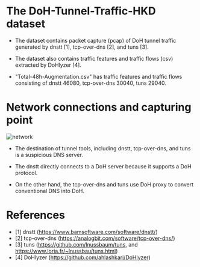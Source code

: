 # The DoH-Tunnel-Traffic-HKD dataset

* The dataset contains packet capture (pcap) of DoH tunnel traffic generated by dnstt [1], tcp-over-dns [2], and tuns [3].

* The dataset also contains traffic features and traffic flows (csv) extracted by DoHlyzer [4].

* "Total-48h-Augmentation.csv" has traffic features and traffic flows consisting of dnstt 46080, tcp-over-dns 30040, tuns 29040.

<!--* If your papers use the dataset or the script-tools for the dataset, please cite the following paper.-->

<!--* Rikima Mitsuhashi, Yong Jin, Katsuyoshi Iida, Takahiro Shinagawa, and Yoshiaki Takai, <br>-->
<!--"Malicious DNS Tunnel Tool Recognition using Persistent DoH Traffic Analysis,"<br>-->
<!-- *2022 IEEE Transaction on Network Service and Management, 2022.* -->


# Network connections and capturing point

![network](https://user-images.githubusercontent.com/101712711/173388419-2981578d-7157-42e9-a6b3-1ebe67f44d9c.png)


* The destination of tunnel tools, including dnstt, tcp-over-dns, and tuns is a suspicious DNS server.

* The dnstt directly connects to a DoH server because it supports a DoH protocol.

* On the other hand, the tcp-over-dns and tuns use DoH proxy to convert conventional DNS into DoH.

# References
* [1] dnstt</t>  (https://www.bamsoftware.com/software/dnstt/)
* [2] tcp-over-dns</t> (https://analogbit.com/software/tcp-over-dns/)
* [3] tuns</t> (https://github.com/lnussbaum/tuns, and https://www.loria.fr/~lnussbau/tuns.html)
* [4] DoHlyzer</t> (https://github.com/ahlashkari/DoHlyzer)
